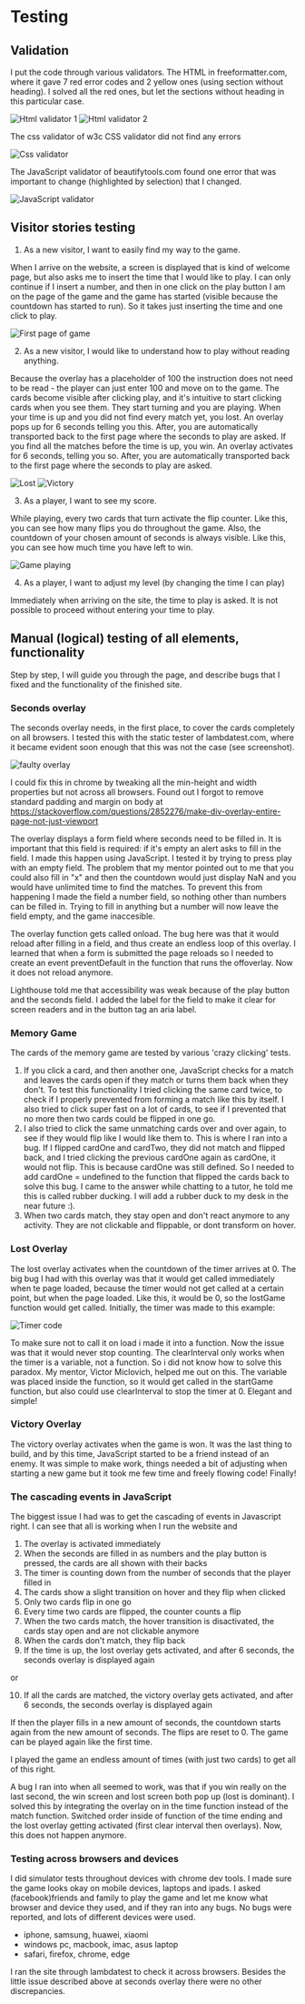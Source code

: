 <h1>Testing</h1>

<h2>Validation</h2>

I put the code through various validators. 
The HTML in freeformatter.com, where it gave 7 red error codes and 2 yellow ones (using section without heading). I 
solved all the red ones, but let the sections without heading in this particular case. 

![Html validator 1](/assets/img/screenshots/html1.png)
![Html validator 2](/assets/img/screenshots/html2.png)

The css validator of w3c CSS validator did not find any errors

![Css validator](/assets/img/screenshots/css.png)

The JavaScript validator of beautifytools.com found one error that was important to change (highlighted by selection) that I changed.

![JavaScript validator](/assets/img/screenshots/js.png)

<h2>Visitor stories testing</h2>

1. As a new visitor, I want to easily find my way to the game.

When I arrive on the website, a screen is displayed that is kind of welcome page, but also asks me to insert the time that I would like to play.
I can only continue if I insert a number, and then in one click on the play button I am on the page of the game and the game has started (visible because the countdown has started to run).
So it takes just inserting the time and one click to play. 

![First page of game](/assets/img/screenshots/seconds.png)

2. As a new visitor, I would like to understand how to play without reading anything.

Because the overlay has a placeholder of 100 the instruction does not need to be read - the player can just enter 100 and move on to the game. The cards become visible after clicking play, and 
it's intuitive to start clicking cards when you see them. They start turning and you are playing. When your time is up and you did not find every match yet, you lost. An overlay pops up for 6 seconds telling you this. After, you
are automatically transported back to the first page where the seconds to play are asked. 
If you find all the matches before the time is up, you win. An overlay activates for 6 seconds, telling you so. After, you
are automatically transported back to the first page where the seconds to play are asked. 

![Lost](/assets/img/screenshots/lost.png)
![Victory](/assets/img/screenshots/victory.png)



3. As a player, I want to see my score.

While playing, every two cards that turn activate the flip counter. Like this, you can see how many flips you do throughout the game.
Also, the countdown of your chosen amount of seconds is always visible. Like this, you can see how much time you have left to win. 

![Game playing](/assets/img/screenshots/game.png)

4. As a player, I want to adjust my level (by changing the time I can play)

Immediately when arriving on the site, the time to play is asked. It is not possible to proceed without entering your time to play.

<h2>Manual (logical) testing of all elements, functionality</h2>

Step by step, I will guide you through the page, and describe bugs that I fixed and the functionality of the finished site.

<h3>Seconds overlay</h3>

The seconds overlay needs, in the first place, to cover the cards completely on all browsers. I tested this with the static tester of 
lambdatest.com, where it became evident soon enough that this was not the case (see screenshot).

![faulty overlay](/assets/img/screenshots/test.png)

I could fix this in chrome by tweaking all the min-height and width properties but not across all browsers. Found out I forgot to remove standard padding and margin on body at https://stackoverflow.com/questions/2852276/make-div-overlay-entire-page-not-just-viewport

The overlay displays a  form field where seconds need to be filled in. It is important that this field is required: if it's empty an alert
asks to fill in the field. I made this happen using JavaScript. I tested it by trying to press play with an empty field. 
The problem that my mentor pointed out to me that you could also fill in "x" and then the countdown would just display NaN and you would have unlimited time to find the matches. 
To prevent this from happening I made the field a number field, so nothing other than numbers can be filled in. 
Trying to fill in anything but a number will now leave the field empty, and the game inaccesible.


The overlay function gets called onload. The bug here was that it would reload after filling in a field, and thus create an endless loop of this overlay.
I learned that when a form is submitted the page reloads so I needed to create an event preventDefault in the function that runs the offoverlay. Now it does not reload anymore. 

Lighthouse told me that accessibility was weak because of the play button and the seconds field. I added the label for the field to make it clear for screen readers and in the button tag an aria label.

<h3>Memory Game</h3>

The cards of the memory game are tested by various 'crazy clicking' tests. 

1. If you click a card, and then another one, JavaScript checks for a match and leaves the cards open if they match or turns them 
back when they don't. To test this functionality I tried clicking the same card twice, to check if I properly prevented from forming a match like this by itself. I also tried to click super fast on a lot of cards, to see if I 
prevented that no more then two cards could be flipped in one go. 
2. I also tried to click the same unmatching cards over and over again, to see if they would flip like I would like them to. 
This is where I ran into a bug. If I flipped cardOne and cardTwo, they did not match and flipped back, and I tried clicking the previous cardOne again as cardOne, it would not flip. This is because cardOne was still defined.
So I needed to add cardOne = undefined to the function that flipped the cards back to solve this bug. I came to the answer while chatting to a tutor, he told me this is called rubber ducking. 
I will add a rubber duck to my desk in the near future :). 
3. When two cards match, they stay open and don't react anymore to any activity. They are not clickable and flippable, or dont transform on hover.

<h3>Lost Overlay</h3>

The lost overlay activates when the countdown of the timer arrives at 0. The big bug I had with this overlay was that it would get called immediately when te page loaded, because the timer would not get called at a certain point, but when the page loaded. 
Like this, it would be 0, so the lostGame function would get called. 
Initially, the timer was made to this example: 

![Timer code](/assets/img/screenshots/timer.png)

To make sure not to call it on load i made it into a function. Now the issue was that it would never stop counting. The clearInterval 
only works when the timer is a variable, not a function. So i did not know how to solve this paradox. My mentor, Victor Miclovich, helped me out on this.
The variable was placed inside the function, so it would get called in the startGame function, but also could use clearInterval to stop the timer at 0. 
Elegant and simple!

<h3>Victory Overlay</h3>

The victory overlay activates when the game is won. It was the last thing to build, and by this time, JavaScript started to be a friend instead of an enemy.
It was simple to make work, things needed a bit of adjusting when starting a new game but it took me few time and freely flowing code! Finally!

<h3>The cascading events in JavaScript</h3>

The biggest issue I had was to get the cascading of events in Javascript right. I can see that all is working when I run the website and 

1. The overlay is activated immediately 
2. When the seconds are filled in as numbers and the play button is pressed, the cards are all shown with their backs 
3. The timer is counting down from the number of seconds that the player filled in
4. The cards show a slight transition on hover and they flip when clicked
5. Only two cards flip in one go
6. Every time two cards are flipped, the counter counts a flip 
7. When the two cards match, the hover transition is disactivated, the cards stay open and are not clickable anymore 
8. When the cards don't match, they flip back 
9. If the time is up, the lost overlay gets activated, and after 6 seconds, the seconds overlay is displayed again 

or  

10. If all the cards are matched, the victory overlay gets activated, and after 6 seconds, the seconds overlay is displayed again

If then the player fills in a new amount of seconds, the countdown starts again from the new amount of seconds. The flips are reset to 0. The game can be played again like the first time.

I played the game an endless amount of times (with just two cards) to get all of this right.

A bug I ran into when all seemed to work, was that if you win really on the last second, the win screen and lost screen both pop up (lost is dominant). I solved this by integrating the overlay on in the time function instead of the match function. Switched order inside of function of the time ending and the lost overlay getting activated (first clear interval then overlays). 
Now, this does not happen anymore. 

<h3>Testing across browsers and devices</h3>

I did simulator tests throughout devices with chrome dev tools. I made sure the game looks okay on mobile devices, laptops and ipads. 
I asked (facebook)friends and family to play the game and let me know what browser and device they used, and if they ran into any bugs. 
No bugs were reported, and lots of different devices were used. 
- iphone, samsung, huawei, xiaomi
- windows pc, macbook, imac, asus laptop
- safari, firefox, chrome, edge

I ran the site through lambdatest to check it across browsers. Besides the little issue described above at seconds overlay there were no other discrepancies. 
